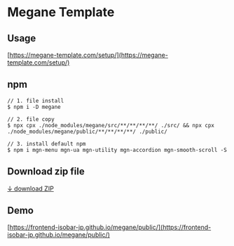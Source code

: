 # Megane Template

## Usage
[https://megane-template.com/setup/](https://megane-template.com/setup/)


## npm
```
// 1. file install
$ npm i -D megane

// 2. file copy
$ npx cpx ./node_modules/megane/src/**/**/**/**/ ./src/ && npx cpx ./node_modules/megane/public/**/**/**/**/ ./public/

// 3. install default npm
$ npm i mgn-menu mgn-ua mgn-utility mgn-accordion mgn-smooth-scroll -S
```

## Download zip file
[↓ download ZIP](https://github.com/frontend-isobar-jp/megane/blob/master/megane.zip?raw=true)

## Demo
[https://frontend-isobar-jp.github.io/megane/public/](https://frontend-isobar-jp.github.io/megane/public/)

